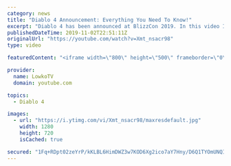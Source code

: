 ```yaml
---
category: news
title: "Diablo 4 Announcement: Everything You Need To Know!"
excerpt: "Diablo 4 has been announced at BlizzCon 2019. In this video I go over everything you need to know about this upcoming Blizzard Entertainment game."
publishedDateTime: 2019-11-02T22:51:11Z
originalUrl: "https://youtube.com/watch?v=Xmt_nsacr98"
type: video

featuredContent: "<iframe width=\"800\" height=\"500\" frameborder=\"0\" src=\"https://www.youtube.com/embed/Xmt_nsacr98\" allow=\"accelerometer; autoplay; encrypted-media; gyroscope; picture-in-picture\" allowfullscreen></iframe>"

provider:
  name: LowkoTV
  domain: youtube.com

topics:
  - Diablo 4

images:
  - url: "https://i.ytimg.com/vi/Xmt_nsacr98/maxresdefault.jpg"
    width: 1280
    height: 720
    isCached: true

secured: "1Fq+RDpt02zeYrP/kKLBL6HimDWZ3w7KOD6Xg2ico7aY7Hny/D6Q1TYOmUNQIqfo8g6Q0LeyCStDEHxyRJUx5SsHJcrYMY9BEbyrn+eG1kGwWv2LcFoZbvhRdUDzqd33RUuGdLW9PJl5pYYHQvkOphdp68mZI3Yq7xqieFq74ftPWQ3zaGPUyk3lP6CRLRy4jUji17hYgtua2X8GFQH8QJvcGGyyzevVjJEni+VZyKI4FZa8fDX2r+78qf9dexIvdn0AM3A1qKNw5N4kjxkwuYsArVBPPnERwBr0EGi9WelsSoBULZSGD4bTWXhRjBUl+RnM9spCKtIjdO59iySSNg3zlX/OH/RsDIYx5l+W5ocPWulURVgog2XanROrW7dVMIYs9r74VehNXnE61Zt3z7fTYX4/vpAcu6Qfo8H8TaYiG24vx9GhZK2fcRpDV5l1;ab/JUvOkDy1yeEV5vYArlQ=="
---
```


